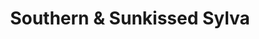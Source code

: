 ---
title: "Southern & Sunkissed Sylva"
url: /sylva/southern-und-sunkissed-sylva/
shop: Allgemein
---